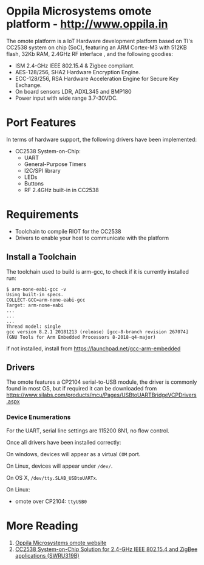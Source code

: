 Oppila Microsystems omote platform -  http://www.oppila.in
==========================================================

The omote platform  is a IoT Hardware development platform based
on TI's CC2538 system on chip (SoC), featuring an ARM Cortex-M3 with 512KB
flash, 32Kb RAM, 2.4GHz RF interface , and the
following goodies:

* ISM 2.4-GHz IEEE 802.15.4 & Zigbee compliant.
* AES-128/256, SHA2 Hardware Encryption Engine.
* ECC-128/256, RSA Hardware Acceleration Engine for Secure Key Exchange.
* On board sensors LDR, ADXL345 and BMP180
* Power input with wide range 3.7-30VDC.

Port Features
=============
In terms of hardware support, the following drivers have been implemented:

  * CC2538 System-on-Chip:
    * UART
    * General-Purpose Timers
    * I2C/SPI library
    * LEDs
    * Buttons
    * RF 2.4GHz built-in in CC2538

Requirements
============

 * Toolchain to compile RIOT for the CC2538
 * Drivers to enable your host to communicate with the platform

Install a Toolchain
-------------------
The toolchain used to build is arm-gcc, to check if it is currently installed run:

    $ arm-none-eabi-gcc -v
    Using built-in specs.
    COLLECT-GCC=arm-none-eabi-gcc
    Target: arm-none-eabi
    ...
    ...
    ...
    Thread model: single
    gcc version 8.2.1 20181213 (release) [gcc-8-branch revision 267074] (GNU Tools for Arm Embedded Processors 8-2018-q4-major)
    
if not installed, install from <https://launchpad.net/gcc-arm-embedded>

Drivers
-------
The omote features a CP2104 serial-to-USB module, the driver is commonly found in most OS, but if required it can be downloaded
from <https://www.silabs.com/products/mcu/Pages/USBtoUARTBridgeVCPDrivers.aspx>

### Device Enumerations
For the UART, serial line settings are 115200 8N1, no flow control.

Once all drivers have been installed correctly:

On windows, devices will appear as a virtual `COM` port.

On Linux, devices will appear under `/dev/`.

On OS X, `/dev/tty.SLAB_USBtoUARTx`.

On Linux:

* omote over CP2104: `ttyUSB0`

More Reading
============
1. [Oppila Microsystems omote website](http://www.oppila.in)
2. [CC2538 System-on-Chip Solution for 2.4-GHz IEEE 802.15.4 and ZigBee applications (SWRU319B)][cc2538]

[cc2538]: http://www.ti.com/product/cc2538     "CC2538"
